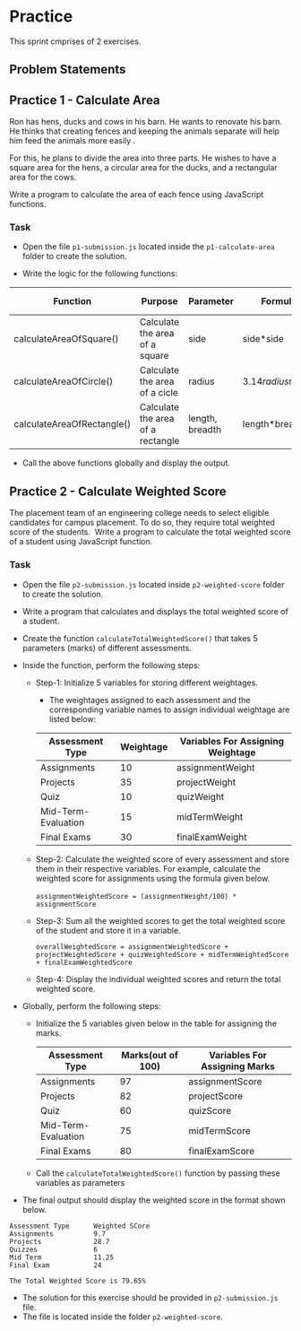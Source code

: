 # Practice

This sprint cmprises of 2 exercises.

## Problem Statements

## Practice 1 - Calculate  Area

Ron has hens, ducks and cows in his barn. He wants to renovate his barn. He thinks that creating fences and keeping the animals separate will help him feed the animals more easily .​

For this, he plans to divide the area into three parts. He wishes to have a square area for the hens, a circular area for the ducks, and a rectangular area for the cows.​

Write a program to calculate the area of each fence using JavaScript functions.

### Task

- Open the file `p1-submission.js` located inside the `p1-calculate-area` folder to create the solution.​

- Write the logic for the following functions:

|Function|Purpose|Parameter|Formula|Parameter Type|Return Value|
|-------|------|-------|------|-----|------|
|calculateAreaOfSquare()​|Calculate the area of a square|side|side*side|Integer|area|
|calculateAreaOfCircle()|​Calculate the area of a cicle|radius|3.14*radius*radius|Floating point|area|
|calculateAreaOfRectangle()​|Calculate the area of a rectangle|length, breadth|length*breadth|Floating point|area|

- Call the above functions globally and display the output.

## Practice 2 - Calculate Weighted Score

The placement team of an engineering college needs to select eligible candidates for campus placement. To do so, they require total weighted score of the students.​
​
Write a program to calculate the total weighted score of a student using JavaScript function.

### Task
- Open the file `p2-submission.js` located inside `p2-weighted-score` folder to create the solution.  ​
- Write a program that calculates and displays the total weighted score of a student.
- Create the function `calculateTotalWeightedScore()` that takes 5 parameters (marks) of different assessments.​
- Inside the function, perform the following steps:​
    - Step-1: Initialize 5 variables for storing different weightages.​
        - The weightages assigned to each assessment and the corresponding variable names to assign individual weightage are listed below:

        |Assessment Type|Weightage|Variables For Assigning Weightage
        |------|-----|------|
        |Assignments|10|assignmentWeight
        |Projects|35|projectWeight
        |Quiz|10|quizWeight
        |Mid-Term-Evaluation|15|midTermWeight
        |Final Exams|30|finalExamWeight
  
    - Step-2: Calculate the weighted score of every assessment and store them in their respective variables. For example, calculate the weighted score for assignments using the formula given below.

        ​`assignmentWeightedScore = (assignmentWeight/100) * assignmentScore`
         
    - Step-3: Sum all the weighted scores to get the total weighted score of the student and store it in a variable.
         
         `overallWeightedScore = assignmentWeightedScore + projectWeightedScore + quizWeightedScore + midTermWeightedScore + finalExamWeightedScore`

    - Step-4: Display the individual weighted scores and return the total weighted score.​
   
- Globally, perform the following steps:​

    - Initialize the 5 variables given below in the table for assigning the marks.

        |Assessment Type|Marks(out of 100)|Variables For Assigning Marks
        |------|-----|------|
        |Assignments|97|assignmentScore
        |Projects|82|projectScore
        |Quiz|60|quizScore
        |Mid-Term-Evaluation|75|midTermScore
        |Final Exams|80|finalExamScore

    - Call the `calculateTotalWeightedScore()` function by passing these variables as parameters    

- The final output should display the weighted score in the format shown below.​
```
Assessment Type      Weighted SCore
Assignments          9.7
Projects             28.7
Quizzes              6
Mid Term             11.25
Final Exam           24

The Total Weighted Score is 79.65%

```
- The solution for this exercise should be provided in `p2-submission.js` file.
- The file is located inside the folder `p2-weighted-score`.

